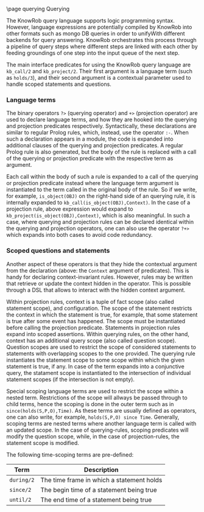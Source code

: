 \page querying Querying

The KnowRob query language supports logic programming syntax.
However, language expressions are potentially compiled by KnowRob into other
formats such as mongo DB queries in order to unifyWith
different backends for query answering.
KnowRob orchestrates this process through a pipeline of query steps
where different steps are linked with each other by feeding groundings of
one step into the input queue of the next step.

The main interface predicates for using the KnowRob query language
are `kb_call/2` and `kb_project/2`.
Their first argument is a language term (such as `holds/3`),
and their second argument is a contextual parameter used
to handle scoped statements and questions.

### Language terms

The binary operators
`?>` (querying operator) and
`+>` (projection operator) are used to declare language terms, and
how they are hooked into the querying and projection predicates respectively.
Syntactically, these declarations are similar to regular Prolog rules,
which, instead, use the operator `:-`.
When such a declaration appears in a module, the code is 
expanded into additional clauses of the querying and projection predicates.
A regular Prolog rule is also generated, but the body of the rule
is replaced with a call of the querying or projection predicate with the respective 
term as argument.

Each call within the body of such a rule is expanded to a call of
the querying or projection predicate instead where the language term argument
is instantiated to the term called in the original body of the rule.
So if we write, for example, `is_object(OBJ)` on the right-hand side
of an querying rule, it is internally expanded to `kb_call(is_object(OBJ),Context)`.
In the case of a projection rule, above expression would expand to
`kb_project(is_object(OBJ),Context)`, which is also meaningful.
In such a case, where querying and projection rules can be declared identical
within the querying and projection operators, one can also use the operator
`?+>` which expands into both cases to avoid code redundancy.

### Scoped questions and statements

Another aspect of these operators is that they hide the contextual
argument from the declaration (above: the `Context` argument of predicates).
This is handy for declaring context-invariant rules.
However, rules may be written that retrieve or update the context hidden
in the operator.
This is possible through a DSL that allows to interact
with the hidden context argument.

Within projection rules, context is a tuple of
fact scope (also called statement scope), and configuration.
The scope of the statement restricts the context
in which the statement is true, for example,
that some statement is true after some event has happened.
The scope must be instantiated before calling the projection predicate.
Statements in projection rules expand into scoped assertions.
Within querying rules, on the other hand, context has an additional 
query scope (also called question scope).
Question scopes are used to restrict the scope
of considered statements to statements with overlapping
scopes to the one provided.
The querying rule instantiates the statement scope to some scope
within which the given statement is true, if any.
In case of the term expands into a conjunctive query,
the statament scope is instantiated to the intersection
of individual statement scopes (if the intersection is not empty).

Special scoping language terms are used to restrict the scope
within a nested term. Restrictions of the scope will allways be passed
through to child terms, hence the scoping is done in the outer term such as
in `since(holds(S,P,O),Time)`. As these terms are usually defined as operators,
one can also write, for example, `holds(S,P,O) since Time`.
Generally, scoping terms are nested terms where another language term is
called with an updated scope.
In the case of querying-rules, scoping predicates will modify the question scope,
while, in the case of projection-rules, the statement scope is modified.

The following time-scoping terms are pre-defined:

| Term | Description |
| --- | --- |
| `during/2` | The time frame in which a statement holds |
| `since/2`  | The begin time of a statement being true |
| `until/2`  | The end time of a statement being true |
